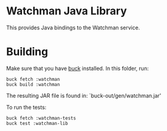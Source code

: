 Watchman Java Library
====

This provides Java bindings to the Watchman service.

Building
===

Make sure that you have [buck](https://buckbuild.com/) installed. In this
folder, run:

```
buck fetch :watchman
buck build :watchman
```

The resulting JAR file is found in:
`buck-out/gen/watchman.jar'

To run the tests:

```
buck fetch :watchman-tests
buck test :watchman-lib
```

